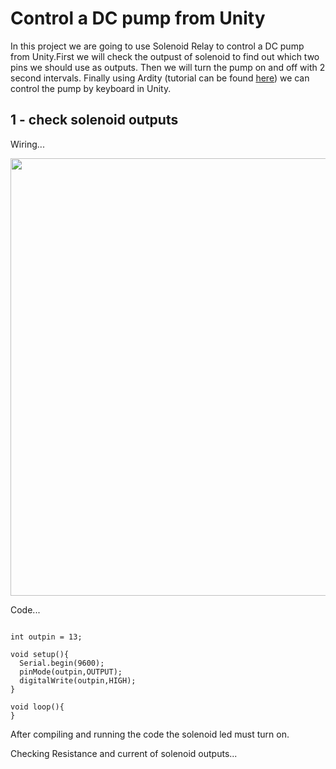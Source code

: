 # Control a DC pump from Unity

In this project we are going to use Solenoid Relay to control a DC pump from Unity.First we will check the outpust of solenoid to find out which two pins we should use as outputs. Then we will turn the pump on and off with 2 second intervals.
Finally using Ardity (tutorial can be found <a href="https://github.com/shshjmakerspace/ArduinoUnity3D/tree/main/Ardity">here</a>) we can control the pump by keyboard in Unity.

## 1 - check solenoid outputs

Wiring...

<img src="https://github.com/shshjmakerspace/ArduinoUnity3D/blob/main/Ardity/Demo.gif" width="700"/>

Code...

```

int outpin = 13;

void setup(){
  Serial.begin(9600);
  pinMode(outpin,OUTPUT);
  digitalWrite(outpin,HIGH);
}

void loop(){
}

```

After compiling and running the code the solenoid led must turn on.


Checking Resistance and current of solenoid outputs...


<br />
